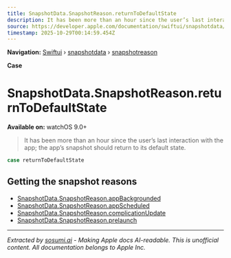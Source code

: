 ```yaml
---
title: SnapshotData.SnapshotReason.returnToDefaultState
description: It has been more than an hour since the user’s last interaction with the app; the app’s snapshot should return to its default state.
source: https://developer.apple.com/documentation/swiftui/snapshotdata/snapshotreason/returntodefaultstate
timestamp: 2025-10-29T00:14:59.454Z
---
```


**Navigation:** [Swiftui](/documentation/swiftui) › [snapshotdata](/documentation/swiftui/snapshotdata) › [snapshotreason](/documentation/swiftui/snapshotdata/snapshotreason)

**Case**

# SnapshotData.SnapshotReason.returnToDefaultState

**Available on:** watchOS 9.0+

> It has been more than an hour since the user’s last interaction with the app; the app’s snapshot should return to its default state.

```swift
case returnToDefaultState
```

## Getting the snapshot reasons

- [SnapshotData.SnapshotReason.appBackgrounded](/documentation/swiftui/snapshotdata/snapshotreason/appbackgrounded)
- [SnapshotData.SnapshotReason.appScheduled](/documentation/swiftui/snapshotdata/snapshotreason/appscheduled)
- [SnapshotData.SnapshotReason.complicationUpdate](/documentation/swiftui/snapshotdata/snapshotreason/complicationupdate)
- [SnapshotData.SnapshotReason.prelaunch](/documentation/swiftui/snapshotdata/snapshotreason/prelaunch)

---

*Extracted by [sosumi.ai](https://sosumi.ai) - Making Apple docs AI-readable.*
*This is unofficial content. All documentation belongs to Apple Inc.*
